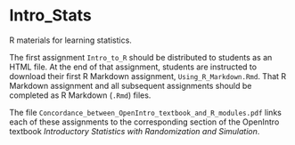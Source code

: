 # Intro_Stats

R materials for learning statistics.

The first assignment `Intro_to_R` should be distributed to students as an HTML file. At the end of that assignment, students are instructed to download their first R Markdown assignment, `Using_R_Markdown.Rmd`. That R Markdown assignment and all subsequent assignments should be completed as R Markdown (`.Rmd`) files.

The file `Concordance_between_OpenIntro_textbook_and_R_modules.pdf` links each of these assignments to the corresponding section of the OpenIntro textbook *Introductory Statistics with Randomization and Simulation*.
